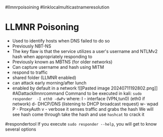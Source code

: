#llmnrpoisoining
#linklocalmulticastnameresolution

# LLMNR Poisoning

- Used to identify hosts when DNS failed to do so
- Previously NBT-NS
- The key flaw is that the service utilizes a user's username and NTLMv2 hash when appropriately responding to
- Previously known as MBTNS (for older networks)
- Can capture username and hash using MITM
- respond to traffic
- shared folder (LLMNR enabled)
- can attack early morning/after lunch
- enabled by default in a network
![[Pasted image 20240711192802.png]]
#ADattackllmnrcommand
Command to be executed in kali: `sudo responder  -I eth0 -dwPv`
where:
I - interface (VPN,tun0) (eth0 if network)
d- DHCP/DNS (listening to DHCP broadcast request)
w- wpad
P - ProxyAuth
v - verbose
it senses traffic and grabs the hash
We will see hash come through 
take the hash and use `hashcat` to crack it

#respondertool
If you execute `sudo responder --help`, you will get to know several options





